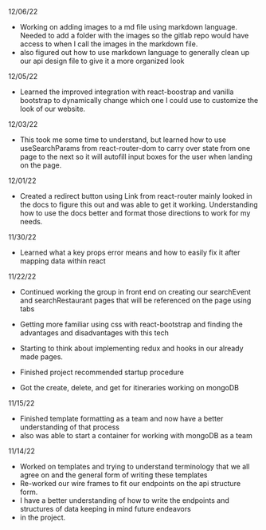 12/06/22

- Working on adding images to a md file using markdown language. Needed to add a folder with the images so the gitlab repo would have access to when I call the images in the markdown file.
- also figured out how to use markdown language to generally clean up our api design file to give it a more organized look

12/05/22

- Learned the improved integration with react-boostrap and vanilla bootstrap to dynamically change which one I could use to customize the look of our website.

12/03/22

- This took me some time to understand, but learned how to use useSearchParams from react-router-dom to carry over state from one page to the next so it will autofill input boxes for the user when landing on the page.

12/01/22

- Created a redirect button using Link from react-router mainly looked in the docs to figure this out and was able to get it working. Understanding how to use the docs better and format those directions to work for my needs.

11/30/22

- Learned what a key props error means and how to easily fix it after mapping data within react

11/22/22

- Continued working the group in front end on creating our searchEvent and searchRestaurant pages that will be referenced on the page using tabs
- Getting more familiar using css with react-bootstrap and finding the advantages and disadvantages with this tech
- Starting to think about implementing redux and hooks in our already made pages.

- Finished project recommended startup procedure
- Got the create, delete, and get for itineraries working on mongoDB

11/15/22

- Finished template formatting as a team and now have a better understanding of that process
- also was able to start a container for working with mongoDB as a team

11/14/22

- Worked on templates and trying to understand terminology that we all agree on and the general form of writing these templates
- Re-worked our wire frames to fit our endpoints on the api structure form.
- I have a better understanding of how to write the endpoints and structures of data keeping in mind future endeavors
- in the project.
